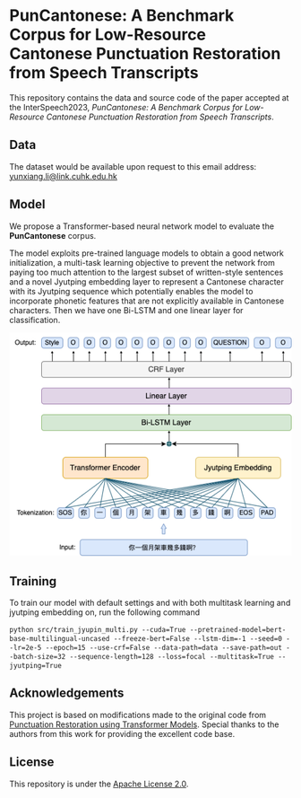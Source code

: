 # PunCantonese: A Benchmark Corpus for Low-Resource Cantonese Punctuation Restoration from Speech Transcripts

This repository contains the data and source code of the  paper accepted at the InterSpeech2023, *PunCantonese: A Benchmark Corpus for Low-Resource Cantonese* *Punctuation Restoration from Speech Transcripts*.


## Data

The dataset would be available upon request to this email address: yunxiang.li@link.cuhk.edu.hk


## Model
We propose a Transformer-based neural network model to evaluate the  **PunCantonese** corpus. 

The model exploits pre-trained language models to obtain a good network initialization, a multi-task learning objective to prevent the network from paying too much attention to the largest subset of written-style sentences and a novel Jyutping embedding layer to represent a Cantonese character with its Jyutping sequence which potentially enables the model to incorporate phonetic features that are not explicitly available in Cantonese characters. Then we have one Bi-LSTM and one linear layer for classification.

![](./assets/model_figure_Mar8.png)


## Training
To train our model with default settings and with both multitask learning and jyutping embedding on, run the following command
```
python src/train_jyupin_multi.py --cuda=True --pretrained-model=bert-base-multilingual-uncased --freeze-bert=False --lstm-dim=-1 --seed=0 --lr=2e-5 --epoch=15 --use-crf=False --data-path=data --save-path=out --batch-size=32 --sequence-length=128 --loss=focal --multitask=True --jyutping=True
```

## Acknowledgements

This project is based on modifications made to the original code from [Punctuation Restoration using Transformer Models](https://github.com/xashru/punctuation-restoration). Special thanks to the authors from this work for providing the excellent code base. 

## License

This repository is under the [Apache License 2.0](https://github.com/apache/.github/blob/main/LICENSE). 
